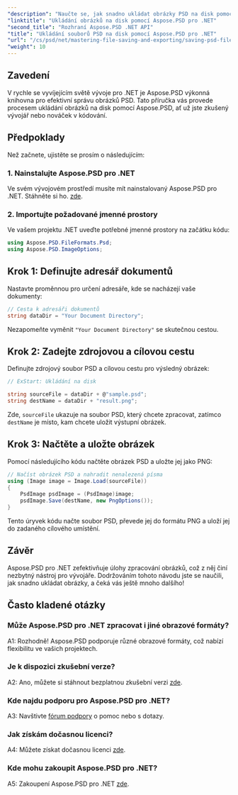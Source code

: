 ```yaml
---
"description": "Naučte se, jak snadno ukládat obrázky PSD na disk pomocí podrobného návodu. Ať už převádíte soubory PSD do různých obrazových formátů nebo spravujete složité obrazové datové zdroje."
"linktitle": "Ukládání obrázků na disk pomocí Aspose.PSD pro .NET"
"second_title": "Rozhraní Aspose.PSD .NET API"
"title": "Ukládání souborů PSD na disk pomocí Aspose.PSD pro .NET"
"url": "/cs/psd/net/mastering-file-saving-and-exporting/saving-psd-files-to-disk/"
"weight": 10
---
```


## Zavedení

V rychle se vyvíjejícím světě vývoje pro .NET je Aspose.PSD výkonná knihovna pro efektivní správu obrázků PSD. Tato příručka vás provede procesem ukládání obrázků na disk pomocí Aspose.PSD, ať už jste zkušený vývojář nebo nováček v kódování. 

## Předpoklady

Než začnete, ujistěte se prosím o následujícím:

### 1. Nainstalujte Aspose.PSD pro .NET

Ve svém vývojovém prostředí musíte mít nainstalovaný Aspose.PSD pro .NET. Stáhněte si ho. [zde](https://releases.aspose.com/psd/net/).

### 2. Importujte požadované jmenné prostory

Ve vašem projektu .NET uveďte potřebné jmenné prostory na začátku kódu:

```csharp
using Aspose.PSD.FileFormats.Psd;
using Aspose.PSD.ImageOptions;
```

## Krok 1: Definujte adresář dokumentů

Nastavte proměnnou pro určení adresáře, kde se nacházejí vaše dokumenty:

```csharp
// Cesta k adresáři dokumentů
string dataDir = "Your Document Directory";
```

Nezapomeňte vyměnit `"Your Document Directory"` se skutečnou cestou.

## Krok 2: Zadejte zdrojovou a cílovou cestu

Definujte zdrojový soubor PSD a cílovou cestu pro výsledný obrázek:

```csharp
// ExStart: Ukládání na disk

string sourceFile = dataDir + @"sample.psd";
string destName = dataDir + "result.png";
```

Zde, `sourceFile` ukazuje na soubor PSD, který chcete zpracovat, zatímco `destName` je místo, kam chcete uložit výstupní obrázek.

## Krok 3: Načtěte a uložte obrázek

Pomocí následujícího kódu načtěte obrázek PSD a uložte jej jako PNG:

```csharp
// Načíst obrázek PSD a nahradit nenalezená písma
using (Image image = Image.Load(sourceFile))
{
    PsdImage psdImage = (PsdImage)image;
    psdImage.Save(destName, new PngOptions());
}
```

Tento úryvek kódu načte soubor PSD, převede jej do formátu PNG a uloží jej do zadaného cílového umístění. 

## Závěr

Aspose.PSD pro .NET zefektivňuje úlohy zpracování obrázků, což z něj činí nezbytný nástroj pro vývojáře. Dodržováním tohoto návodu jste se naučili, jak snadno ukládat obrázky, a čeká vás ještě mnoho dalšího!

## Často kladené otázky

### Může Aspose.PSD pro .NET zpracovat i jiné obrazové formáty?

A1: Rozhodně! Aspose.PSD podporuje různé obrazové formáty, což nabízí flexibilitu ve vašich projektech.

### Je k dispozici zkušební verze?

A2: Ano, můžete si stáhnout bezplatnou zkušební verzi [zde](https://releases.aspose.com/).

### Kde najdu podporu pro Aspose.PSD pro .NET?

A3: Navštivte [fórum podpory](https://forum.aspose.com/c/psd/34) o pomoc nebo s dotazy.

### Jak získám dočasnou licenci?

A4: Můžete získat dočasnou licenci [zde](https://purchase.conholdate.com/temporary-license/).

### Kde mohu zakoupit Aspose.PSD pro .NET?

A5: Zakoupení Aspose.PSD pro .NET [zde](https://purchase.conholdate.com/buy).